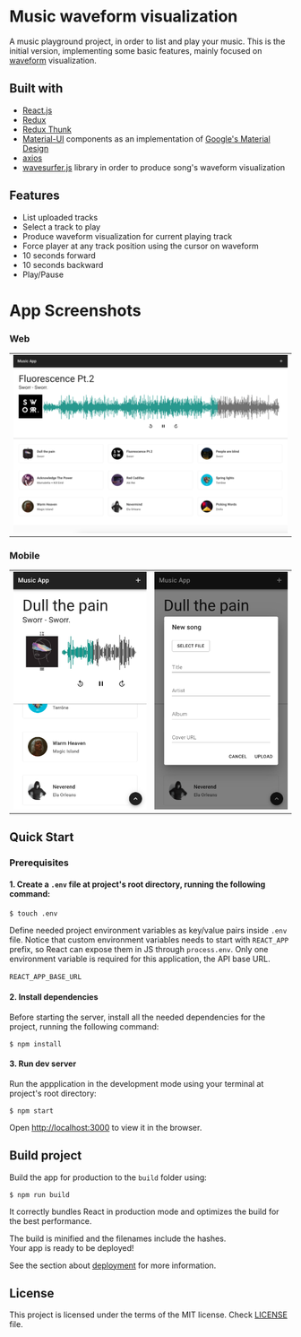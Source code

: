 # Music waveform visualization

A music playground project, in order to list and play your music. This is the initial version, implementing some basic features, mainly focused on [waveform](https://en.wikipedia.org/wiki/Waveform#:~:text=In%20electronics%2C%20acoustics%2C%20and%20related,of%20any%20displacement%20in%20time.) visualization.

## Built with

- [React.js](https://reactjs.org/)
- [Redux](https://redux.js.org/)
- [Redux Thunk](https://github.com/reduxjs/redux-thunk)
- [Material-UI](https://material-ui.com/) components as an implementation of [Google's Material Design](https://material.io/design)
- [axios](https://github.com/axios/axios)
- [wavesurfer.js](https://wavesurfer-js.org/) library in order to produce song's waveform visualization

## Features
- List uploaded tracks
- Select a track to play
- Produce waveform visualization for current playing track
- Force player at any track position using the cursor on waveform
- 10 seconds forward
- 10 seconds backward
- Play/Pause

# App Screenshots

### Web

<table>
  <tr>
    <td><img src="public/web.png"></td>
  </tr>
</table>

### Mobile

<table>
  <tr>
    <td><img src="public/mobile.png"></td>
    <td><img src="public/mobile-dialog.png"></td>
  </tr>
</table>

## Quick Start

### Prerequisites

#### 1. Create a `.env` file at project's root directory, running the following command:

```console
$ touch .env
```
Define needed project environment variables as key/value pairs inside `.env` file. Notice that custom environment variables needs to start with ```REACT_APP``` prefix, so React can expose them in JS through ```process.env```.
Only one environment variable is required for this application, the API base URL.

`REACT_APP_BASE_URL`

#### 2. Install dependencies

Before starting the server, install all the needed dependencies for the project, running the following command:

```console
$ npm install
```

#### 3. Run dev server

Run the appplication in the development mode using your terminal at project's root directory:

```console
$ npm start
```

Open [http://localhost:3000](http://localhost:3000) to view it in the browser.

## Build project

Build the app for production to the `build` folder using:

```console
$ npm run build
```

It correctly bundles React in production mode and optimizes the build for the best performance.

The build is minified and the filenames include the hashes.\
Your app is ready to be deployed!

See the section about [deployment](https://facebook.github.io/create-react-app/docs/deployment) for more information.

## License

This project is licensed under the terms of the MIT license. Check [LICENSE](LICENSE) file.
